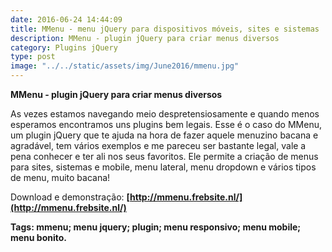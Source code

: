 ```yaml
---
date: 2016-06-24 14:44:09
title: MMenu - menu jQuery para dispositivos móveis, sites e sistemas
description: MMenu - plugin jQuery para criar menus diversos
category: Plugins jQuery
type: post
image: "../../static/assets/img/June2016/mmenu.jpg"
---
```


**MMenu - plugin jQuery para criar menus diversos**

As vezes estamos navegando meio despretensiosamente e quando menos esperamos encontramos uns plugins bem legais. Esse é o caso do MMenu, um plugin jQuery que te ajuda na hora de fazer aquele menuzino bacana e agradável, tem vários exemplos e me pareceu ser bastante legal, vale a pena conhecer e ter ali nos seus favoritos. Ele permite a criação de menus para sites, sistemas e mobile, menu lateral, menu dropdown e vários tipos de menu, muito bacana!

Download e demonstração: **[http://mmenu.frebsite.nl/](http://mmenu.frebsite.nl/)**

**Tags: mmenu; menu jquery; plugin; menu responsivo; menu mobile; menu bonito.**
